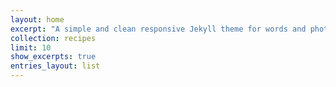 ```yaml
---
layout: home
excerpt: "A simple and clean responsive Jekyll theme for words and photos."
collection: recipes
limit: 10
show_excerpts: true
entries_layout: list
---
```

